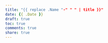 ```yaml
---
title: "{{ replace .Name "-" " " | title }}"
date: {{ .Date }}
draft: true
toc: true
comments: true
share: true
---
```


